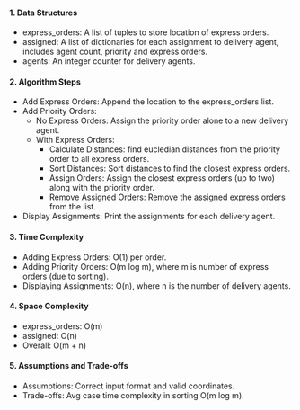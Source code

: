 #### 1.  Data Structures
- express_orders: A list of tuples to store location of express orders.
- assigned: A list of dictionaries for each assignment to delivery agent, includes agent count, priority and express orders.
- agents: An integer counter for delivery agents.

#### 2.  Algorithm Steps
- Add Express Orders: Append the location to the express_orders list.
- Add Priority Orders:
	- No Express Orders: Assign the priority order alone to a new delivery agent.
	- With Express Orders:
		- Calculate Distances: find eucledian distances from the priority order to all express orders.
		- Sort Distances: Sort distances to find the closest express orders.
		- Assign Orders: Assign the closest express orders (up to two) along with the priority order.
		- Remove Assigned Orders: Remove the assigned express orders from the list.
- Display Assignments: Print the assignments for each delivery agent.

#### 3. Time Complexity
- Adding Express Orders: O(1) per order.
- Adding Priority Orders: O(m log m), where m is number of express orders (due to sorting).
- Displaying Assignments: O(n), where n is the number of delivery agents.

#### 4. Space Complexity
- express_orders:  O(m)
- assigned: O(n)
- Overall: O(m + n)

#### 5. Assumptions and Trade-offs
- Assumptions: Correct input format and valid coordinates.
- Trade-offs: Avg case time complexity in sorting O(m log m).
